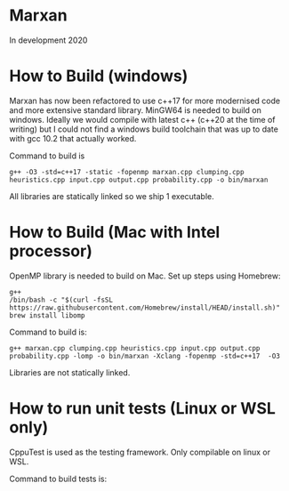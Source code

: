 # Marxan
In development 2020

# How to Build (windows)
Marxan has now been refactored to use c++17 for more modernised code and more extensive standard library. MinGW64 is needed to build on windows. Ideally we would compile with latest c++ (c++20 at the time of writing) but I could not find a windows build toolchain that was up to date with gcc 10.2 that actually worked. 

Command to build is 
```
g++ -O3 -std=c++17 -static -fopenmp marxan.cpp clumping.cpp heuristics.cpp input.cpp output.cpp probability.cpp -o bin/marxan
```

All libraries are statically linked so we ship 1 executable. 

# How to Build (Mac with Intel processor)

OpenMP library is needed to build on Mac. Set up steps using Homebrew:
```
g++
/bin/bash -c "$(curl -fsSL https://raw.githubusercontent.com/Homebrew/install/HEAD/install.sh)"
brew install libomp
```
Command to build is: 
```
g++ marxan.cpp clumping.cpp heuristics.cpp input.cpp output.cpp probability.cpp -lomp -o bin/marxan -Xclang -fopenmp -std=c++17  -O3
```
Libraries are not statically linked. 

# How to run unit tests (Linux or WSL only)
CppuTest is used as the testing framework. Only compilable on linux or WSL. 

Command to build tests is:
```

```

